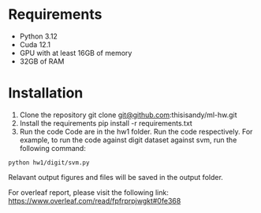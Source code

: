 # Requirements
- Python 3.12
- Cuda 12.1
- GPU with at least 16GB of memory
- 32GB of RAM

# Installation
1. Clone the repository
git clone git@github.com:thisisandy/ml-hw.git
2. Install the requirements
pip install -r requirements.txt
3. Run the code
Code are in the hw1 folder. Run the code respectively.
For example, to run the code against digit dataset against svm, run the following command:
```
python hw1/digit/svm.py
```

Relavant output figures and files will be saved in the output folder.

For overleaf report, please visit the following link:
https://www.overleaf.com/read/fpfrprpjwgkt#0fe368
```
